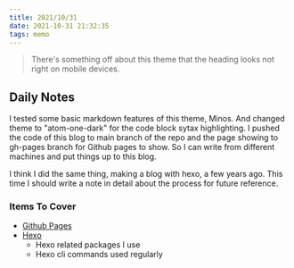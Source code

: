 ```yaml
---
title: 2021/10/31
date: 2021-10-31 21:32:35
tags: memo
---
```


> There's something off about this theme that the heading looks not right on mobile devices.

## Daily Notes

I tested some basic markdown features of this theme, Minos. And changed theme to "atom-one-dark" for the code block sytax highlighting. I pushed the code of this blog to main branch of the repo and the page showing to gh-pages branch for Github pages to show. So I can write from different machines and put things up to this blog.

I think I did the same thing, making a blog with hexo, a few years ago. This time I should write a note in detail about the process for future reference.

### Items To Cover

- [Github Pages](https://docs.github.com/en/pages)
- [Hexo](https://hexo.io/)
  - Hexo related packages I use
  - Hexo cli commands used regularly
